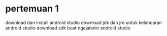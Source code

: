 # pertemuan 1
download dan install android studio
download jdk dan jre untuk kelancaran android studio 
download sdk buat ngejalanin android studio
